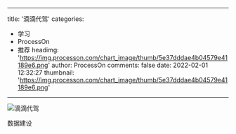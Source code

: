 
---
title: '滴滴代驾'
categories: 
 - 学习
 - ProcessOn
 - 推荐
headimg: 'https://img.processon.com/chart_image/thumb/5e37dddae4b04579e41189e6.png'
author: ProcessOn
comments: false
date: 2022-02-01 12:32:27
thumbnail: 'https://img.processon.com/chart_image/thumb/5e37dddae4b04579e41189e6.png'
---

<div>   
<img class="thumb" alt="滴滴代驾" src="https://img.processon.com/chart_image/thumb/5e37dddae4b04579e41189e6.png" referrerpolicy="no-referrer">
<p>数据建设</p>  
</div>
            
